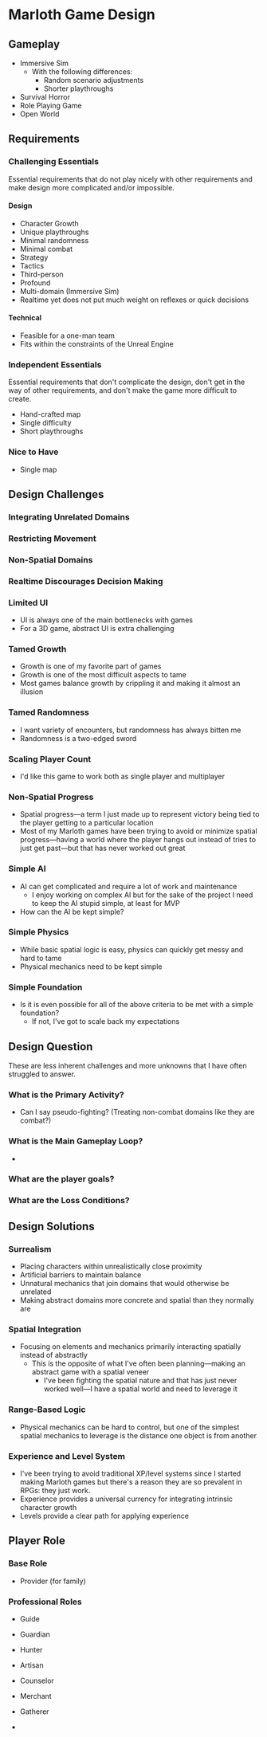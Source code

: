 # Marloth Game Design

## Gameplay

* Immersive Sim
  * With the following differences:
    * Random scenario adjustments
    * Shorter playthroughs
* Survival Horror
* Role Playing Game
* Open World

## Requirements

### Challenging Essentials

Essential requirements that do not play nicely with other requirements and make design more complicated and/or impossible.

#### Design

* Character Growth
* Unique playthroughs
* Minimal randomness
* Minimal combat
* Strategy
* Tactics
* Third-person
* Profound
* Multi-domain (Immersive Sim)
* Realtime yet does not put much weight on reflexes or quick decisions

#### Technical

* Feasible for a one-man team
* Fits within the constraints of the Unreal Engine

### Independent Essentials

Essential requirements that don't complicate the design, don't get in the way of other requirements, and don't make the game more difficult to create.

* Hand-crafted map
* Single difficulty
* Short playthroughs

### Nice to Have

* Single map

## Design Challenges

### Integrating Unrelated Domains

### Restricting Movement

### Non-Spatial Domains

### Realtime Discourages Decision Making

### Limited UI

* UI is always one of the main bottlenecks with games
* For a 3D game, abstract UI is extra challenging

### Tamed Growth

* Growth is one of my favorite part of games
* Growth is one of the most difficult aspects to tame
* Most games balance growth by crippling it and making it almost an illusion

### Tamed Randomness

* I want variety of encounters, but randomness has always bitten me
* Randomness is a two-edged sword

### Scaling Player Count

* I'd like this game to work both as single player and multiplayer

### Non-Spatial Progress

* Spatial progress—a term I just made up to represent victory being tied to the player getting to a particular location
* Most of my Marloth games have been trying to avoid or minimize spatial progress—having a world where the player hangs out instead of tries to just get past—but that has never worked out great

### Simple AI

* AI can get complicated and require a lot of work and maintenance
  * I enjoy working on complex AI but for the sake of the project I need to keep the AI stupid simple, at least for MVP
* How can the AI be kept simple?

### Simple Physics

* While basic spatial logic is easy, physics can quickly get messy and hard to tame
* Physical mechanics need to be kept simple

### Simple Foundation

* Is it is even possible for all of the above criteria to be met with a simple foundation?
  * If not, I've got to scale back my expectations

## Design Question

These are less inherent challenges and more unknowns that I have often struggled to answer.

### What is the Primary Activity?

* Can I say pseudo-fighting? (Treating non-combat domains like they are combat?)

### What is the Main Gameplay Loop?

* 

### What are the player goals?

### What are the Loss Conditions?

## Design Solutions

### Surrealism

* Placing characters within unrealistically close proximity
* Artificial barriers to maintain balance
* Unnatural mechanics that join domains that would otherwise be unrelated
* Making abstract domains more concrete and spatial than they normally are

### Spatial Integration

* Focusing on elements and mechanics primarily interacting spatially instead of abstractly
  * This is the opposite of what I've often been planning—making an abstract game with a spatial veneer
    * I've been fighting the spatial nature and that has just never worked well—I have a spatial world and need to leverage it

### Range-Based Logic

* Physical mechanics can be hard to control, but one of the simplest spatial mechanics to leverage is the distance one object is from another

### Experience and Level System

* I've been trying to avoid traditional XP/level systems since I started making Marloth games but there's a reason they are so prevalent in RPGs: they just work.
* Experience provides a universal currency for integrating intrinsic character growth
* Levels provide a clear path for applying experience

## Player Role

### Base Role

* Provider (for family)

### Professional Roles

* Guide
* Guardian
* Hunter
* Artisan
* Counselor
* Merchant
* Gatherer

* 